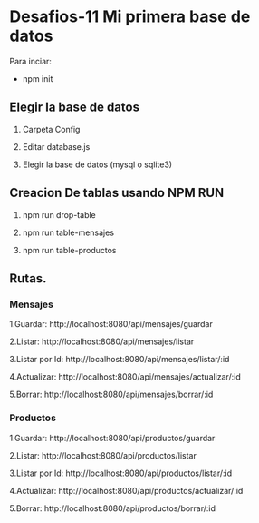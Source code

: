 # Desafios-11  Mi primera base de datos 

Para  inciar:

* npm init


## Elegir la base de datos

1. Carpeta Config

2. Editar database.js

3. Elegir la base de datos (mysql o sqlite3)


## Creacion De tablas usando NPM RUN

1. npm run drop-table

2. npm run table-mensajes

3. npm run table-productos 


## Rutas.

### Mensajes
1.Guardar: http://localhost:8080/api/mensajes/guardar

2.Listar: http://localhost:8080/api/mensajes/listar

3.Listar por Id: http://localhost:8080/api/mensajes/listar/:id

4.Actualizar: http://localhost:8080/api/mensajes/actualizar/:id

5.Borrar: http://localhost:8080/api/mensajes/borrar/:id

### Productos
1.Guardar: http://localhost:8080/api/productos/guardar

2.Listar: http://localhost:8080/api/productos/listar

3.Listar por Id: http://localhost:8080/api/productos/listar/:id

4.Actualizar: http://localhost:8080/api/productos/actualizar/:id

5.Borrar: http://localhost:8080/api/productos/borrar/:id








